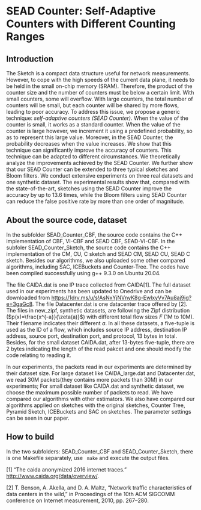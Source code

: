 # SEAD Counter: Self-Adaptive Counters with Different Counting Ranges

## Introduction

The Sketch is a compact data structure useful for network measurements. However, to cope with the high speeds of the current data plane, it needs to be held in the small on-chip memory (SRAM). Therefore, the product of the counter size and the number of counters must be below a certain limit. With small counters, some will overflow. With large counters, the total number of counters will be small, but each counter will be shared by more flows, leading to poor accuracy. To address this issue, we propose a generic technique: *self-adaptive counters (SEAD Counter)*. When the value of the counter is small, it works as a standard counter. When the value of the counter is large however, we increment it using a predefined probability, so as to represent this large value. Moreover, in the SEAD Counter, the probability decreases when the value increases. We show that this technique can significantly improve the accuracy of counters. This technique can be adapted to different circumstances. We theoretically analyze the improvements achieved by the SEAD Counter. We further show that our SEAD Counter can be extended to three typical sketches and Bloom filters. We conduct extensive experiments on three real datasets and one synthetic dataset. The experimental results show that, compared with the state-of-the-art, sketches using the SEAD Counter improve the accuracy by up to 13.6 times, while the Bloom filters using SEAD Counter can reduce the false positive rate by more than one order of magnitude.


## About the source code, dataset
In the subfolder SEAD_Counter_CBF, the source code contains the C++ implementation of CBF, VI-CBF and SEAD CBF, SEAD-VI-CBF. In the subfoler SEAD_Counter_Sketch, the source code contains the C++ implementation of the CM, CU, C sketch and SEAD CM, SEAD CU, SEAD C sketch. Besides our algorithms, we also uploaded some other compared algorithms, including SAC, ICEBuckets and Counter-Tree. The codes have been compiled successfully using g++ 9.3.0 on Ubuntu 20.04. 

The file CAIDA.dat is one IP trace collected from CAIDA[1]. The full dataset used in our experiments has been updated to Onedrive and can be downloaded from  <https://1drv.ms/u/s!AsNxYjNVnyK8g-EwlxyVv7Au8aj9ig?e=3gaGc8>. The file Datacenter.dat is one datacenter trace offered by [2]. The files in new_zipf, synthetic datasets, are following the Zipf distribution ($p(x)=\frac{x^{-a}}{\zeta(a)}$) with different total flow sizes $F$ (1M to 10M). Their filename indicates their different $a$. In all these datasets, a five-tuple is used as the ID of a flow, which includes source IP address, destination IP address, source port, destination port, and protocol, 13 bytes in total. Besides, for the small dataset CAIDA.dat, after 13-bytes five-tuple, there are 2 bytes indicating the length of the read pakcet and one should modify the code relating to reading it. 

In our experiments, the packets read in our experiments are determined by their dataset size. For large dataset like CAIDA_large.dat and Datacenter.dat, we read 30M packets(they contains more packets than 30M) in our experiments; For small dataset like CAIDA.dat and synthetic dataset, we choose the maximum possible number of packets to read. We have compared our algorithms with other estimators. We also have compared our algorithms applied on sketches with the original sketches, Counter Tree, Pyramid Sketch, ICEBuckets and SAC on sketches. The parameter settings can be seen in our paper.


## How to build
In the two subfolders: SEAD_Counter_CBF and SEAD_Counter_Sketch, there is one Makefile separately, use ``` make``` and execute the output files.


[1] “The caida anonymized 2016 internet traces.” <http://www.caida.org/data/overview/>.

[2] T. Benson, A. Akella, and D. A. Maltz, “Network traffic characteristics of data centers in the wild,” in Proceedings of the 10th ACM SIGCOMM conference on Internet measurement, 2010, pp. 267–280.
